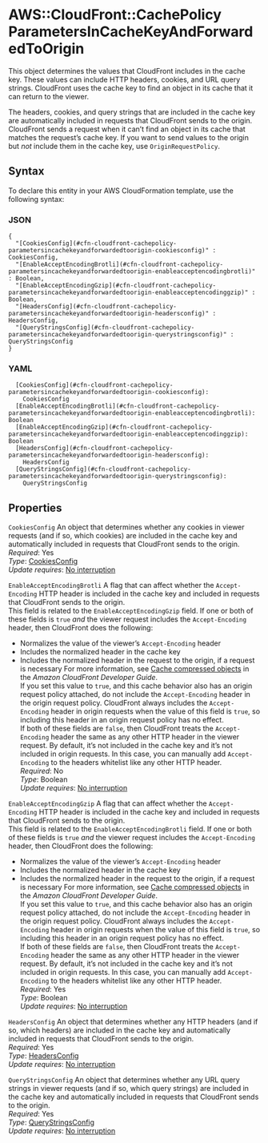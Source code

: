 # AWS::CloudFront::CachePolicy ParametersInCacheKeyAndForwardedToOrigin<a name="aws-properties-cloudfront-cachepolicy-parametersincachekeyandforwardedtoorigin"></a>

This object determines the values that CloudFront includes in the cache key\. These values can include HTTP headers, cookies, and URL query strings\. CloudFront uses the cache key to find an object in its cache that it can return to the viewer\.

The headers, cookies, and query strings that are included in the cache key are automatically included in requests that CloudFront sends to the origin\. CloudFront sends a request when it can’t find an object in its cache that matches the request’s cache key\. If you want to send values to the origin but *not* include them in the cache key, use `OriginRequestPolicy`\.

## Syntax<a name="aws-properties-cloudfront-cachepolicy-parametersincachekeyandforwardedtoorigin-syntax"></a>

To declare this entity in your AWS CloudFormation template, use the following syntax:

### JSON<a name="aws-properties-cloudfront-cachepolicy-parametersincachekeyandforwardedtoorigin-syntax.json"></a>

```
{
  "[CookiesConfig](#cfn-cloudfront-cachepolicy-parametersincachekeyandforwardedtoorigin-cookiesconfig)" : CookiesConfig,
  "[EnableAcceptEncodingBrotli](#cfn-cloudfront-cachepolicy-parametersincachekeyandforwardedtoorigin-enableacceptencodingbrotli)" : Boolean,
  "[EnableAcceptEncodingGzip](#cfn-cloudfront-cachepolicy-parametersincachekeyandforwardedtoorigin-enableacceptencodinggzip)" : Boolean,
  "[HeadersConfig](#cfn-cloudfront-cachepolicy-parametersincachekeyandforwardedtoorigin-headersconfig)" : HeadersConfig,
  "[QueryStringsConfig](#cfn-cloudfront-cachepolicy-parametersincachekeyandforwardedtoorigin-querystringsconfig)" : QueryStringsConfig
}
```

### YAML<a name="aws-properties-cloudfront-cachepolicy-parametersincachekeyandforwardedtoorigin-syntax.yaml"></a>

```
  [CookiesConfig](#cfn-cloudfront-cachepolicy-parametersincachekeyandforwardedtoorigin-cookiesconfig): 
    CookiesConfig
  [EnableAcceptEncodingBrotli](#cfn-cloudfront-cachepolicy-parametersincachekeyandforwardedtoorigin-enableacceptencodingbrotli): Boolean
  [EnableAcceptEncodingGzip](#cfn-cloudfront-cachepolicy-parametersincachekeyandforwardedtoorigin-enableacceptencodinggzip): Boolean
  [HeadersConfig](#cfn-cloudfront-cachepolicy-parametersincachekeyandforwardedtoorigin-headersconfig): 
    HeadersConfig
  [QueryStringsConfig](#cfn-cloudfront-cachepolicy-parametersincachekeyandforwardedtoorigin-querystringsconfig): 
    QueryStringsConfig
```

## Properties<a name="aws-properties-cloudfront-cachepolicy-parametersincachekeyandforwardedtoorigin-properties"></a>

`CookiesConfig`  <a name="cfn-cloudfront-cachepolicy-parametersincachekeyandforwardedtoorigin-cookiesconfig"></a>
An object that determines whether any cookies in viewer requests \(and if so, which cookies\) are included in the cache key and automatically included in requests that CloudFront sends to the origin\.  
*Required*: Yes  
*Type*: [CookiesConfig](aws-properties-cloudfront-cachepolicy-cookiesconfig.md)  
*Update requires*: [No interruption](https://docs.aws.amazon.com/AWSCloudFormation/latest/UserGuide/using-cfn-updating-stacks-update-behaviors.html#update-no-interrupt)

`EnableAcceptEncodingBrotli`  <a name="cfn-cloudfront-cachepolicy-parametersincachekeyandforwardedtoorigin-enableacceptencodingbrotli"></a>
A flag that can affect whether the `Accept-Encoding` HTTP header is included in the cache key and included in requests that CloudFront sends to the origin\.  
This field is related to the `EnableAcceptEncodingGzip` field\. If one or both of these fields is `true` *and* the viewer request includes the `Accept-Encoding` header, then CloudFront does the following:  
+ Normalizes the value of the viewer’s `Accept-Encoding` header
+ Includes the normalized header in the cache key
+ Includes the normalized header in the request to the origin, if a request is necessary
For more information, see [Cache compressed objects](https://docs.aws.amazon.com/AmazonCloudFront/latest/DeveloperGuide/controlling-the-cache-key.html#cache-policy-compressed-objects) in the *Amazon CloudFront Developer Guide*\.  
If you set this value to `true`, and this cache behavior also has an origin request policy attached, do not include the `Accept-Encoding` header in the origin request policy\. CloudFront always includes the `Accept-Encoding` header in origin requests when the value of this field is `true`, so including this header in an origin request policy has no effect\.  
If both of these fields are `false`, then CloudFront treats the `Accept-Encoding` header the same as any other HTTP header in the viewer request\. By default, it’s not included in the cache key and it’s not included in origin requests\. In this case, you can manually add `Accept-Encoding` to the headers whitelist like any other HTTP header\.  
*Required*: No  
*Type*: Boolean  
*Update requires*: [No interruption](https://docs.aws.amazon.com/AWSCloudFormation/latest/UserGuide/using-cfn-updating-stacks-update-behaviors.html#update-no-interrupt)

`EnableAcceptEncodingGzip`  <a name="cfn-cloudfront-cachepolicy-parametersincachekeyandforwardedtoorigin-enableacceptencodinggzip"></a>
A flag that can affect whether the `Accept-Encoding` HTTP header is included in the cache key and included in requests that CloudFront sends to the origin\.  
This field is related to the `EnableAcceptEncodingBrotli` field\. If one or both of these fields is `true` *and* the viewer request includes the `Accept-Encoding` header, then CloudFront does the following:  
+ Normalizes the value of the viewer’s `Accept-Encoding` header
+ Includes the normalized header in the cache key
+ Includes the normalized header in the request to the origin, if a request is necessary
For more information, see [Cache compressed objects](https://docs.aws.amazon.com/AmazonCloudFront/latest/DeveloperGuide/controlling-the-cache-key.html#cache-policy-compressed-objects) in the *Amazon CloudFront Developer Guide*\.  
If you set this value to `true`, and this cache behavior also has an origin request policy attached, do not include the `Accept-Encoding` header in the origin request policy\. CloudFront always includes the `Accept-Encoding` header in origin requests when the value of this field is `true`, so including this header in an origin request policy has no effect\.  
If both of these fields are `false`, then CloudFront treats the `Accept-Encoding` header the same as any other HTTP header in the viewer request\. By default, it’s not included in the cache key and it’s not included in origin requests\. In this case, you can manually add `Accept-Encoding` to the headers whitelist like any other HTTP header\.  
*Required*: Yes  
*Type*: Boolean  
*Update requires*: [No interruption](https://docs.aws.amazon.com/AWSCloudFormation/latest/UserGuide/using-cfn-updating-stacks-update-behaviors.html#update-no-interrupt)

`HeadersConfig`  <a name="cfn-cloudfront-cachepolicy-parametersincachekeyandforwardedtoorigin-headersconfig"></a>
An object that determines whether any HTTP headers \(and if so, which headers\) are included in the cache key and automatically included in requests that CloudFront sends to the origin\.  
*Required*: Yes  
*Type*: [HeadersConfig](aws-properties-cloudfront-cachepolicy-headersconfig.md)  
*Update requires*: [No interruption](https://docs.aws.amazon.com/AWSCloudFormation/latest/UserGuide/using-cfn-updating-stacks-update-behaviors.html#update-no-interrupt)

`QueryStringsConfig`  <a name="cfn-cloudfront-cachepolicy-parametersincachekeyandforwardedtoorigin-querystringsconfig"></a>
An object that determines whether any URL query strings in viewer requests \(and if so, which query strings\) are included in the cache key and automatically included in requests that CloudFront sends to the origin\.  
*Required*: Yes  
*Type*: [QueryStringsConfig](aws-properties-cloudfront-cachepolicy-querystringsconfig.md)  
*Update requires*: [No interruption](https://docs.aws.amazon.com/AWSCloudFormation/latest/UserGuide/using-cfn-updating-stacks-update-behaviors.html#update-no-interrupt)